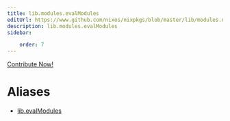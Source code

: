 ```yaml
---
title: lib.modules.evalModules
editUrl: https://www.github.com/nixos/nixpkgs/blob/master/lib/modules.nix#L75C17
description: lib.modules.evalModules
sidebar:

    order: 7
---
```


<a href="https://www.github.com/nixos/nixpkgs/blob/master/lib/modules.nix#L75C17">Contribute Now!</a>


# Aliases

- [lib.evalModules](/reference/libevalModules)


